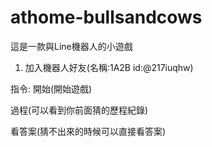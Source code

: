 # athome-bullsandcows
這是一款與Line機器人的小遊戲
1. 加入機器人好友(名稱:1A2B id:@217iuqhw)

指令:
開始(開始遊戲)

過程(可以看到你前面猜的歷程紀錄)

看答案(猜不出來的時候可以直接看答案)
